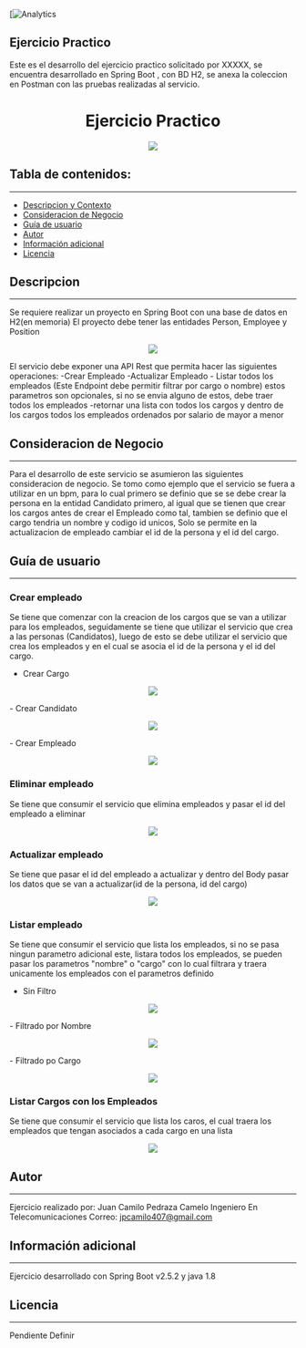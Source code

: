 
[![Analytics](https://jpcamilo.github.io/)

## Ejercicio Practico 
Este es el desarrollo del ejercicio practico solicitado por XXXXX, se encuentra desarrollado en Spring Boot , con BD H2, se anexa la coleccion en Postman con las pruebas realizadas al servicio.

<h1 align="center"> Ejercicio Practico</h1>
<p align="center"><img src="https://cleventy.com/wp-content/uploads/2020/05/spring-boot.png"/></p> 

## Tabla de contenidos:
---

- [Descripcion y Contexto](#descripcion)
- [Consideracion de Negocio](#consideeracion-de-negocio)
- [Guía de usuario](#guía-de-usuario)
- [Autor](#autor)
- [Información adicional](#información-adicional)
- [Licencia](#licencia)


## Descripcion
---
Se requiere realizar un proyecto en Spring Boot con una base de datos en H2(en memoria)
El proyecto debe tener las entidades Person, Employee y Position
<p align="center"><img src="https://github.com/jpcamilo/LeanExercise/blob/main/img/Entidades.JPG"/></p> 
El servicio debe exponer una API Rest que permita hacer las siguientes operaciones:
-Crear Empleado
-Actualizar Empleado
- Listar todos los empleados (Este Endpoint debe permitir filtrar por cargo o nombre) estos parametros son opcionales, si no se envia alguno de estos, debe traer todos los empleados
-retornar una lista con todos los cargos y dentro de los cargos todos los empleados ordenados por salario de mayor a menor

## Consideracion de Negocio
---
Para el desarrollo de este servicio se asumieron las siguientes consideracion de negocio.
Se tomo como ejemplo que el servicio se fuera a utilizar en un bpm, para lo cual primero se definio que se se debe crear la persona en la entidad Candidato primero, al igual que se tienen que crear los cargos antes de crear el Empleado como tal, tambien se definio que el cargo tendria un nombre y codigo id unicos, Solo se permite en la actualizacion de empleado cambiar el id de la persona y el id del cargo.

## Guía de usuario
---
### Crear empleado
Se tiene que comenzar con la creacion de los cargos que se van a utilizar para los empleados, seguidamente se tiene que utilizar el servicio que crea a las personas (Candidatos), luego de esto se debe utilizar el servicio que crea los empleados y en el cual se asocia  el id de la persona y el id del cargo.
- Crear Cargo
<p align="center"><img src="https://github.com/jpcamilo/LeanExercise/blob/main/img/CrearCargo.JPG"/></p> 
- Crear Candidato
<p align="center"><img src="https://github.com/jpcamilo/LeanExercise/blob/main/img/CrearCandidato.JPG"/></p> 
- Crear Empleado
<p align="center"><img src="https://github.com/jpcamilo/LeanExercise/blob/main/img/CrearEmpleado.JPG"/></p> 

### Eliminar empleado
Se tiene que consumir el servicio que elimina empleados y pasar el id del empleado a eliminar
<p align="center"><img src="https://github.com/jpcamilo/LeanExercise/blob/main/img/ElimiarEmpleado.JPG"/></p> 

### Actualizar empleado
Se tiene que pasar el id del empleado a actualizar y dentro del Body pasar los datos que se van a actualizar(id de la persona, id del cargo)
<p align="center"><img src="https://github.com/jpcamilo/LeanExercise/blob/main/img/ActualizarEmpleado.JPG"/></p> 


### Listar empleado
Se tiene que consumir el servicio que lista los empleados, si no se pasa ningun parametro adicional este, listara todos los empleados, se pueden pasar los parametros "nombre" o "cargo" con lo cual filtrara y traera unicamente los empleados con el parametros definido
- Sin Filtro
<p align="center"><img src="https://github.com/jpcamilo/LeanExercise/blob/main/img/ListarEmpleado.JPG"/></p> 
- Filtrado por Nombre
<p align="center"><img src="https://github.com/jpcamilo/LeanExercise/blob/main/img/FiltrarNombre.JPG"/></p> 
- Filtrado po Cargo
<p align="center"><img src="https://github.com/jpcamilo/LeanExercise/blob/main/img/FiltrarCargo.JPG"/></p> 

### Listar Cargos con los Empleados
Se tiene que consumir el servicio que lista los caros, el cual traera los empleados que tengan asociados a cada cargo en una lista
<p align="center"><img src="https://github.com/jpcamilo/LeanExercise/blob/main/img/ListarCargos.JPG"/></p> 

## Autor
---
Ejercicio realizado por:
Juan Camilo Pedraza Camelo
Ingeniero En Telecomunicaciones
Correo: jpcamilo407@gmail.com

## Información adicional
---
Ejercicio desarrollado con Spring Boot v2.5.2 y java 1.8

## Licencia 
---
Pendiente Definir
